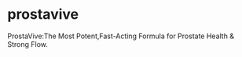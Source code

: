 # prostavive
 ProstaVive:The Most Potent,Fast-Acting Formula for Prostate Health &amp; Strong Flow.

